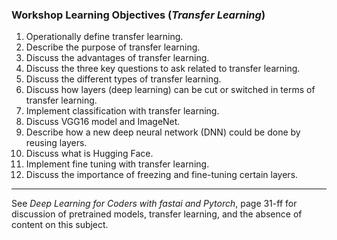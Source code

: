 ---
---
### Workshop Learning Objectives (*Transfer Learning*)

1. Operationally define transfer learning.
2. Describe the purpose of transfer learning.
3. Discuss the advantages of transfer learning.
4. Discuss the three key questions to ask related to transfer learning.
5. Discuss the different types of transfer learning.
6. Discuss how layers (deep learning) can be cut or switched in terms of transfer learning.
7. Implement classification with transfer learning.
8. Discuss VGG16 model and ImageNet.
9. Describe how a new deep neural network (DNN) could be done by reusing layers.
10. Discuss what is Hugging Face.
11. Implement fine tuning with transfer learning.
12. Discuss the importance of freezing and fine-tuning certain layers.

***
See *Deep Learning for Coders with fastai and Pytorch*, page 31-ff for discussion of pretrained models, transfer learning, and the absence of content on this subject.